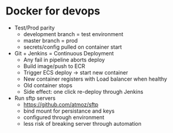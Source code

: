 # Docker for devops

- Test/Prod parity
   - development branch = test environment
   - master branch = prod
   - secrets/config pulled on container start
- Git + Jenkins = Continuous Deployment
   - Any fail in pipeline aborts deploy
   - Build image/push to ECR
   - Trigger ECS deploy -> start new container
   - New container registers with Load balancer when healthy
   - Old container stops
   - Side effect: one click re-deploy through Jenkins
- Run sftp servers
   - https://github.com/atmoz/sftp
   - bind mount for persistance and keys
   - configured through environment
   - less risk of breaking server through automation
